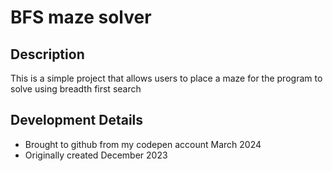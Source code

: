 # BFS maze solver
## Description
This is a simple project that allows users to place a maze for the program to solve using breadth first search
## Development Details
- Brought to github from my codepen account March 2024
- Originally created December 2023
